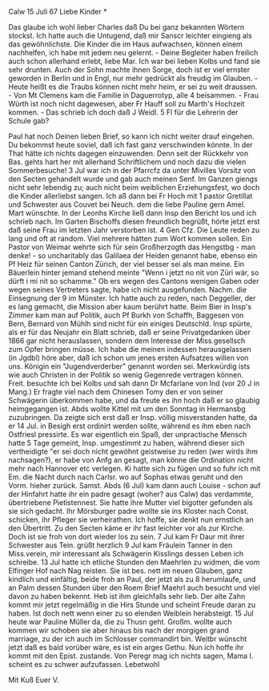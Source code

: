  Calw 15 Juli 67
Liebe Kinder <Marie>*

Das glaube ich wohl lieber Charles daß Du bei ganz bekannten Wörtern stockst. Ich hatte auch die Untugend, daß mir Sanscr leichter eingieng als das gewöhnlichste. Die Kinder die im Haus aufwachsen, können einem nachhelfen, ich habe mit jedem neu gelernt. - Deine Begleiter haben freilich auch schon allerhand erlebt, liebe Mar. Ich war bei lieben Kolbs und fand sie sehr drunten. Auch der Sohn machte ihnen Sorge, doch ist er viel ernster geworden in Berlin und in Engl, nur mehr gedrückt als freudig im Glauben. - Heute heißt es die Traubs können nicht mehr heim, er sei zu weit draussen. - Von Mt Clemens kam die Familie in Daguerrotyp, alle 4 beisammen. - Frau Würth ist noch nicht dagewesen, aber Fr Hauff soll zu Marth's Hochzeit kommen. - Das schrieb ich doch daß J Weidl. 5 Fl für die Lehrerin der Schule gab?

Paul hat noch Deinen lieben Brief, so kann ich nicht weiter drauf eingehen. Du bekommst heute soviel, daß ich fast ganz verschwinden könnte. In der That hätte ich nichts dagegen einzuwenden. Denn seit der Rückkehr von Bas. gehts hart her mit allerhand Schriftlichem und noch dazu die vielen Sommerbesuche! 3 Jul war ich in der Pfarrcfz da unter Mivilles Vorsitz von den Secten gehandelt wurde und gab auch meinen Senf. Im Ganzen giengs nicht sehr lebendig zu; auch nicht beim weiblichen Erziehungsfest, wo doch die Kinder allerliebst sangen. Ich aß dann bei Fr Hoch mit 1 pastor Gretillat und Schwester aus Couvet bei Neuch. dem die liebe Pauline gern Amel. Mart wünschte. In der Leonhs Kirche ließ dann Insp den Bericht los und ich schrieb nach. Im Garten Bischoffs diesen freundlich begrüßt, hörte jetzt erst daß seine Frau im letzten Jahr verstorben ist. 4 Gen Cfz. Die Leute reden zu lang und oft at random. Viel mehrere hätten zum Wort kommen sollen. Ein Pastor von Weimar wehrte sich für sein Großherzogth das Hengstbg - man denke! - so uncharitably das Galilaea der Heiden genannt habe, ebenso ein Pf Heiz für seinen Canton Zürich, der viel besser sei als man meine. Ein Bäuerlein hinter jemand stehend meinte "Wenn i jetzt no nit von Züri wär, so dürft i mi nit so schamme." Ob ers wegen des Cantons wenigen Gaben oder wegen seines Vertreters sagte, habe ich nicht ausgefunden. Nachm. die Einsegnung der 9 im Münster. Ich hatte auch zu reden, nach Deggeller, der es lang gemacht, die Mission aber kaum berührt hatte. Beim Bier in Insp's Zimmer kam man auf Politik, auch Pf Burkh von Schaffh, Baggesen von Bern, Bernard von Mühlh sind nicht für ein einiges Deutschld. Insp spürte, als er für das Neujahr ein Blatt schrieb, daß er seine Privatgedanken über 1866 gar nicht herauslassen, sondern dem Interesse der Miss.gesellsch zum Opfer bringen müsse. Ich habe die meinen indessen herausgelassen (in Jgdbl) höre aber, daß ich schon um jenes ersten Aufsatzes willen von uns. Königin ein "Jugendverderber" genannt worden sei. Merkwürdig ists wie auch Christen in der Politik so wenig Gegenrede vertragen können. Freit. besuchte ich bei Kolbs und sah dann Dr Mcfarlane von Ind (vor 20 J in Mang.) Er fragte viel nach dem Chinesen Tomy den er von seiner Schwägerin überkommen habe, und da freute es ihn hoch daß er so glaubig heimgegangen ist. Abds wollte Kittel mit um den Sonntag in Hermansbg zuzubringen. Da zeigte sich erst daß er Insp. völlig misverstanden hatte, da er 14 Jul. in Besigh erst ordinirt werden sollte, während es ihm eben nach Ostfriesl pressirte. Es war eigentlich ein Spaß, der unpractische Mensch hatte 5 Tage gemeint, Insp. umgestimmt zu haben, während dieser sich vertheidigte "er sei doch nicht gewöhnt geistweise zu reden (wer wirds ihm nachsagen?), er habe von Anfg an gesagt, man könne die Ordination nicht mehr nach Hannover etc verlegen. Ki hatte sich zu fügen und so fuhr ich mit Em. die Nacht durch nach Carlsr. wo auf Sophas etwas geruht und den Vorm. hieher zurück. Samst. Abds (6 Jul) kam dann auch Louise - schon auf der Hinfahrt hatte ihr ein padre gesagt (woher? aus Calw) das verdammte, übertriebene Pietistennest. Sie hatte ihre Mutter viel bigotter gefunden als sie sich gedacht. Ihr Mörsburger padre wollte sie ins Kloster nach Const. schicken, ihr Pfleger sie verheirathen. Ich hoffe, sie denkt nun ernstlich an den Übertritt. Zu den Secten käme er ihr fast leichter vor als zur Kirche. Doch ist sie froh von dort wieder los zu sein. 7 Jul kam Fr Daur mit ihrer Schwester aus Tein. grüßt herzlich 9 Jul kam Fräulein Tanner in den Miss.verein, mir interessant als Schwägerin Kisslings dessen Leben ich schreibe. 13 Jul hatte ich etliche Stunden den Maehrlen zu widmen, die vom Elfinger Hof nach Nag reisten. Sie ist bes. nett im neuen Glauben, ganz kindlich und einfältig, beide froh an Paul, der jetzt als zu 8 herumlaufe, und an Palm dessen Stunden über den Roem Brief Maehrl auch besucht und viel davon zu haben bekennt. Heb ist ihm gleichfalls sehr lieb. Der alte Zahn kommt mir jetzt regelmäßig in die Hirs Stunde und scheint Freude daran zu haben. Ist doch nett wenn einer zu so elenden Weiblein herabsteigt. 15 Jul heute war Pauline Müller da, die zu Thusn geht. Großm. wollte auch kommen wir schoben sie aber hinaus bis nach der morgigen grand marriage, zu der ich auch im Schlosser commandirt bin. Weitbr wünscht jetzt daß es bald vorüber wäre, es ist ein arges Gethu. Nun ich hoffe ihr kommt mit den Epist. zustande. Von Peregr mag ich nichts sagen, Mama I. scheint es zu schwer aufzufassen. Lebetwohl

 Mit Kuß
 Euer V.
